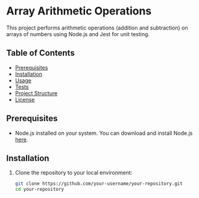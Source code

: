 # Array Arithmetic Operations

This project performs arithmetic operations (addition and subtraction) on arrays of numbers using Node.js and Jest for unit testing.

## Table of Contents

- [Prerequisites](#prerequisites)
- [Installation](#installation)
- [Usage](#usage)
- [Tests](#tests)
- [Project Structure](#project-structure)
- [License](#license)

## Prerequisites

- Node.js installed on your system. You can download and install Node.js [here](https://nodejs.org/).

## Installation

1. Clone the repository to your local environment:
   ```bash
   git clone https://github.com/your-username/your-repository.git
   cd your-repository
